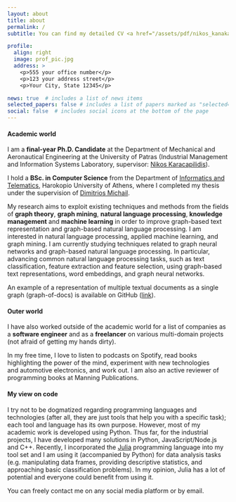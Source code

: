 ```yaml
---
layout: about
title: about
permalink: /
subtitle: You can find my detailed CV <a href="/assets/pdf/nikos_kanakaris_cv.pdf" target="_blank">here</a>.

profile:
  align: right
  image: prof_pic.jpg
  address: >
    <p>555 your office number</p>
    <p>123 your address street</p>
    <p>Your City, State 12345</p>

news: true  # includes a list of news items
selected_papers: false # includes a list of papers marked as "selected={true}"
social: false  # includes social icons at the bottom of the page
---
```


#### **Academic world**

I am a **final-year Ph.D. Candidate** at the Department of Mechanical and Aeronautical Engineering at the University of Patras (Industrial Management and Information Systems Laboratory, supervisor: [Nikos Karacapilidis](http://imis.upatras.gr/nikos/)).

I hold a **BSc. in Computer Science** from the Department of [Informatics and Telematics](https://dit.hua.gr/index.php/en/), Harokopio University of Athens, where I completed my thesis under the supervision of [Dimitrios Michail](https://d-michail.github.io/).

My research aims to exploit existing techniques and methods from the fields of **graph theory**, **graph mining**, **natural language processing**, **knowledge management** and **machine learning** in order to improve graph-based text representation and graph-based natural language processing.
I am interested in natural language processing, applied machine learning, and graph mining.
I am currently studying techniques related to graph neural networks and graph-based natural language processing. In particular, advancing common natural language processing tasks, such as text classification, feature extraction and feature selection, using graph-based text representations, word embeddings, and graph neural networks.

An example of a representation of multiple textual documents as a single graph (graph-of-docs) is available on GitHub ([link](https://github.com/NC0DER/GraphOfDocs)).

#### **Outer world**
I have also worked outside of the academic world for a list of companies as a **software engineer** and as a **freelancer** on various multi-domain projects (not afraid of getting my hands dirty).

In my free time, I love to listen to podcasts on Spotify, read books highlighting the power of the mind, experiment with new technologies and automotive electronics, and work out. I am also an active reviewer of programming books at Manning Publications.

#### **My view on code**
I try not to be dogmatized regarding programming languages and technologies (after all, they are just tools that help you with a specific task); each tool and language has its own purpose. However, most of my academic work is developed using Python. Thus far, for the industrial projects, I have developed many solutions in Python, JavaScript/Node.js and C++. Recently, I incorporated the [Julia](https://julialang.org/) programming language into my tool set and I am using it (accompanied by Python) for data analysis tasks (e.g. manipulating data frames, providing descriptive statistics, and approaching basic classification problems). In my opinion, Julia has a lot of potential and everyone could benefit from using it.

You can freely contact me on any social media platform or by email.